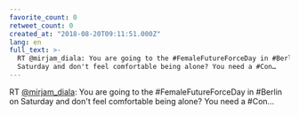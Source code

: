 ```yaml
---
favorite_count: 0
retweet_count: 0
created_at: "2018-08-20T09:11:51.000Z"
lang: en
full_text: >-
  RT @mirjam_diala: You are going to the #FemaleFutureForceDay in #Berlin on
  Saturday and don't feel comfortable being alone? You need a #Con…
---
```


RT [@mirjam_diala](https://twitter.com/mirjam_diala): You are going to the
#FemaleFutureForceDay in #Berlin on Saturday and don't feel comfortable being
alone? You need a #Con…
